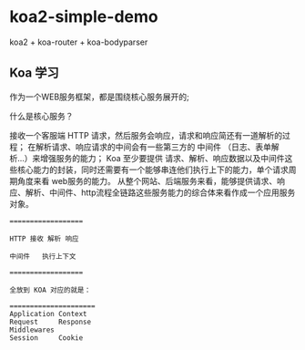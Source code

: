 # koa2-simple-demo
koa2 + koa-router + koa-bodyparser

## Koa 学习

作为一个WEB服务框架，都是围绕核心服务展开的;

什么是核心服务？

接收一个客服端 HTTP 请求，然后服务会响应，请求和响应简还有一道解析的过程；
在解析请求、响应请求的中间会有一些第三方的 中间件 （日志、表单解析...）来增强服务的能力；
Koa 至少要提供 请求、解析、响应数据以及中间件这些核心能力的封装，同时还需要有一个能够串连他们执行上下的能力，单个请求周期角度来看 web服务的能力。
从整个网站、后端服务来看，能够提供请求、响应、解析、中间件、http流程全链路这些服务能力的综合体来看作成一个应用服务对象。

```
==================

HTTP 接收 解析 响应

中间件   执行上下文

==================

全放到 KOA 对应的就是： 

=====================
Application Context
Request     Response
Middlewares 
Session     Cookie

```

